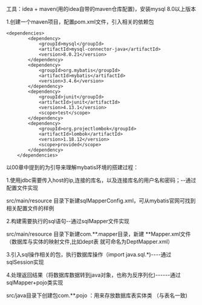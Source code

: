 




工具：idea + maven(用的idea自带的maven仓库配置)，安装mysql 8.0以上版本

1.创建一个maven项目，配置pom.xml文件，引入相关的依赖包

```
<dependencies>
        <dependency>
            <groupId>mysql</groupId>
            <artifactId>mysql-connector-java</artifactId>
            <version>8.0.21</version>
        </dependency>
        <dependency>
            <groupId>org.mybatis</groupId>
            <artifactId>mybatis</artifactId>
            <version>3.4.6</version>
        </dependency>
        <dependency>
            <groupId>junit</groupId>
            <artifactId>junit</artifactId>
            <version>4.13.1</version>
            <scope>test</scope>
        </dependency>
        <dependency>
            <groupId>org.projectlombok</groupId>
            <artifactId>lombok</artifactId>
            <version>1.18.12</version>
            <scope>provided</scope>
        </dependency>
    </dependencies>
```

以00章中提到的为引导来理解mybatis环境的搭建过程：


1.使用jdbc需要传入host的ip,连接的库名，以及连接库名的用户名和密码；--通过配置文件实现

 src/main/resource 目录下新建sqlMapperConfig.xml，可从mybatis官网可找到 相关配置文件的样例

2.构建需要执行的sql语句--通过sqlMapper文件实现

src/main/resource 目录下新建com.**.mapper目录，新建 **Mapper.xml文件 （数据库与实体的映射文件,比如dept表 就可命名为DeptMapper.xml）

3.引入sql操作相关的包，执行数据库操作（import java.sql.*)----通过sqlSession实现

4.处理返回结果（将数据库数据转到java对象，也称为反序列化)------通过sqlMapper+pojo类实现 

src/java目录下创建包com.**.pojo ：用来存放数据库表实体类 （与表名一致)


